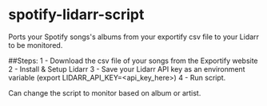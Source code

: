 # spotify-lidarr-script
Ports your Spotify songs's albums from your exportify csv file to your Lidarr to be monitored.

##Steps:
1 - Download the csv file of your songs from the Exportify website
2 - Install & Setup Lidarr
3 - Save your Lidarr API key as an environment variable (export LIDARR_API_KEY=<api_key_here>)
4 - Run script.

Can change the script to monitor based on album or artist.
